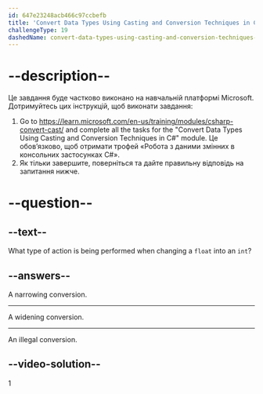 ```yaml
---
id: 647e23248acb466c97ccbefb
title: 'Convert Data Types Using Casting and Conversion Techniques in C#'
challengeType: 19
dashedName: convert-data-types-using-casting-and-conversion-techniques-in-c-sharp
---
```


# --description--

Це завдання буде частково виконано на навчальній платформі Microsoft. Дотримуйтесь цих інструкцій, щоб виконати завдання:

1. Go to <a href="https://learn.microsoft.com/en-us/training/modules/csharp-convert-cast/" target="_blank">https://learn.microsoft.com/en-us/training/modules/csharp-convert-cast/</a> and complete all the tasks for the "Convert Data Types Using Casting and Conversion Techniques in C#" module. Це обов’язково, щоб отримати трофей «Робота з даними змінних в консольних застосунках C#».
1. Як тільки завершите, поверніться та дайте правильну відповідь на запитання нижче.

# --question--

## --text--

What type of action is being performed when changing a `float` into an `int`?

## --answers--

A narrowing conversion.

---

A widening conversion.

---

An illegal conversion.

## --video-solution--

1

